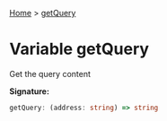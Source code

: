 [Home](../index.md) &gt; [getQuery](./getquery.md)

# Variable getQuery

Get the query content

<b>Signature:</b>

```typescript
getQuery: (address: string) => string
```
